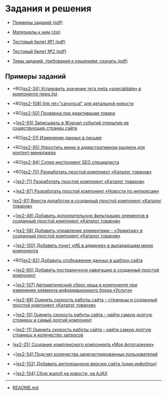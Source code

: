 # Задания и решения

* [Примеры заданий (pdf)](../pubinfo/Ex2AllType.pdf)

* [Материалы к ним (zip)](../pubinfo/Ex2DemoMaterials.zip)

* [Тестовый билет №1 (pdf)](../pubinfo/Ex2Demo1.pdf)

* [Тестовый билет №2 (pdf)](../pubinfo/Ex2Demo2.pdf)

* [Темы заданий, требования к решениям: скачать (pdf)](../pubinfo/Ex2Description.pdf)

## Примеры заданий

* +RO[[ex2-34] Установить значение тега meta «specialdate» в компоненте news.list](./ex2-34.md)

* +RO[[ex2-108] link rel="canonical" для детальной новости](./ex2-108.md)

* +RO[[ex2-50] Проверка при деактивации товара](./ex2-50.md)

* +[[ex2-93] Записывать в Журнал событий открытие не существующих страниц сайта](./ex2-93.md)

* +RO[[ex2-51] Изменение данных в письме](./ex2-51.md)

* +RO[[ex2-95] Упростить меню в адмистративном разделе для контент-менеджера](./ex2-95.md)

* +RO[[ex2-94] Супер инструмент SEO специалиста](./ex2-94.md)

* +RO[[ex2-70] Разработать простой компонент «Каталог товаров»](./ex2-70.md)

* +[[ex2-71] Разработать простой компонент «Каталог товаров»](./ex2-71.md)

* +[[ex2-97] Разработать простой компонент «Новости по интересам»](./ex2-97.md)

* [[ex2-81] Внести доработки в созданный простой компонент «Каталог товаров»](./ex2-81.md)

* +[[ex2-49] Добавить дополнительную фильтрацию элементов в созданный простой компонент «Каталог товаров»](./ex2-49.md)

* +[[ex2-58] Добавить управление элементами – «Эрмитаж» в созданный простой компонент «Каталог товаров»](./ex2-58.md)

* +[[ex2-100] Добавить пункт «ИБ в админке» в выпадающем меню компонента](./ex2-100.md)

* +RO[[ex2-82] Добавить отображение данных в шаблон сайта](./ex2-82.md)

* +[[ex2-60] Добавить постраничную навигацию в созданный простой компонент](./ex2-60.md)

* +[[ex2-107] Автоматический сброс кеша в компоненте при изменении элемента информационного блока «Услуги»](./ex2-107.md)

* +[[ex2-88] Оценить скорость работы сайта – страницы и созданный простой компонент «Каталог товаров»](./ex2-88.md)

* +[[ex2-10] Оценить скорость работы сайта – найти самую долгую страницу и самый долгий компонент](./ex2-10.md)

* +[[ex2-11] Оценить скорость работы сайта – найти самую долгую страницу и количество запросов](./ex2-11.md)

* [[ex2-25] Создание комплексного компонента «Моя фотогалерея»](./ex2-25.md)

* +[[ex2-54] Подсчет количества зарегистрированных пользователей](./ex2-54.md)

* +[[ex2-102] Добавить англоязычную версию сайта (один инфоблок)](./ex2-102.md)

* +[[ex2-104] Сбор жалоб на новости, на AJAX](./ex2-104.md)

____
* [README.md](../../README.md)